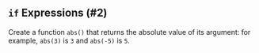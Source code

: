 ## `if` Expressions (#2)

Create a function `abs()` that returns the absolute value of its argument:
for example, `abs(3)` is `3` and `abs(-5)` is `5`.